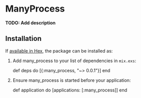 # ManyProcess

**TODO: Add description**

## Installation

If [available in Hex](https://hex.pm/docs/publish), the package can be installed as:

  1. Add many_process to your list of dependencies in `mix.exs`:

        def deps do
          [{:many_process, "~> 0.0.1"}]
        end

  2. Ensure many_process is started before your application:

        def application do
          [applications: [:many_process]]
        end
